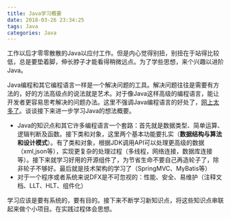 ```yaml
---
title: Java学习概要
date: 2018-03-26 23:34:25
tags: Java
categories: Java
---
```


工作以后才零零散散的Java以应付工作。但是内心觉得别扭，别扭在于站得比较低，总是要垫着脚，伸长脖子才能看得稍微远点。为了学些思想，来个兴趣以进阶Java。  

Java编程和其它编程语言一样是一个解决问题的工具。解决问题往往是需要有方法的，好的方法高级点的说法就是艺术。对于像Java这样高级的编程语言，能让开发者更容易思考解决的问题办法。这里不强调Java编程语言的好处了，[网上太多了](http://www.runoob.com/java/java-intro.html)。谈谈接下来进一步学习Java的想法概要。    
- Java的知识点和其它许多编程语言一个套路：首先就是数据类型、简单运算、逻辑判断及函数。接下类和对象，这里两个基本功能要扎实（**数据结构与算法和设计模式**）。有了类和对象，根据JDK调用API可以处理更高级的数据（xml,json等），实现更复杂的处理过程（多线程，网络连接，数据库连接等）。接下来就学习好用的开源组件了，为节省生命不要自己再造轮子了，除非轮子不够好。最后就是技术架构的学习了（SpringMVC、MyBatis等）
- 对于一个程序或者系统来说DFX是不可忽视的：性能、安全、易维护（注释文档、LLT、HLT、组件化）   

学习应该是要有系统的，要有目的。接下来不断学习新知识点，将这些知识点串联起来做个小项目。在实践过程体会思想。
